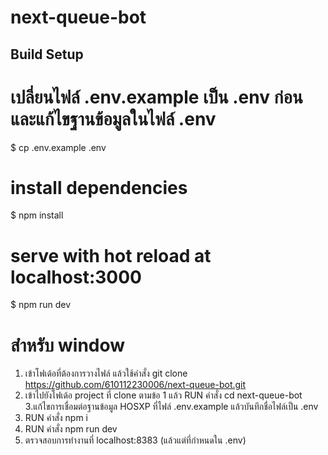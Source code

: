 # next-queue-bot

## Build Setup

# เปลี่ยนไฟล์ .env.example เป็น .env ก่อน และแก้ไขฐานข้อมูลในไฟล์ .env

$ cp .env.example .env 

# install dependencies

$ npm install

# serve with hot reload at localhost:3000
$ npm run dev

# สำหรับ window 
1. เข้าโฟเด้อที่ต้องการวางไฟล์ แล้วใช้คำสั่ง
git clone https://github.com/610112230006/next-queue-bot.git
2. เข้าไปยังโฟเด้อ project ที่ clone ตามข้อ 1 แล้ว RUN คำสั่ง
cd next-queue-bot 
3.แก้ไขการเชื่อมต่อฐานข้อมูล HOSXP ที่ไฟล์ .env.example แล้วบันทึกชื่อไฟล์เป็น .env
4. RUN คำสั่ง
npm i
5. RUN คำสั่ง
npm run dev
6. ตรวจสอบการทำงานที่ 
localhost:8383 
(แล้วแต่ที่กำหนดใน .env)
